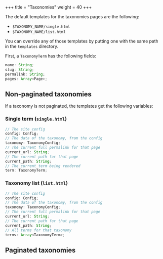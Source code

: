 +++
title = "Taxonomies"
weight = 40
+++

The default templates for the taxonomies pages are the following:

- `$TAXONOMY_NAME/single.html`
- `$TAXONOMY_NAME/list.html`

You can override any of those templates by putting one with the same path in the `templates` directory.

First, a `TaxonomyTerm` has the following fields:

```ts
name: String;
slug: String;
permalink: String;
pages: Array<Page>;
```

## Non-paginated taxonomies
If a taxonomy is not paginated, the templates get the following variables:

### Single term (`single.html`)
```ts
// The site config
config: Config;
// The data of the taxonomy, from the config
taxonomy: TaxonomyConfig;
// The current full permalink for that page
current_url: String;
// The current path for that page
current_path: String;
// The current term being rendered
term: TaxonomyTerm;
```

### Taxonomy list (`list.html`)
```ts
// The site config
config: Config;
// The data of the taxonomy, from the config
taxonomy: TaxonomyConfig;
// The current full permalink for that page
current_url: String;
// The current path for that page
current_path: String;
// All terms for that taxonomy
terms: Array<TaxonomyTerm>;
```

## Paginated taxonomies
